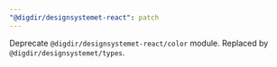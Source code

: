 ```yaml
---
"@digdir/designsystemet-react": patch
---
```


Deprecate `@digdir/designsystemet-react/color` module. Replaced by `@digdir/designsystemet/types`.
